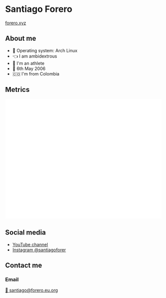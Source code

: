 # Santiago Forero

[forero.xyz](https://forero.xyz)
## About me
- :penguin: Operating system: Arch Linux
- :point_left: I am ambidextrous
- :runner: I'm an athlete
- :cake: 6th May 2006
- 🇨🇴 I'm from Colombia

## Metrics
![Metrics](https://github.com/forerosantiago/forerosantiago/blob/main/github-metrics.svg)

## Social media 
- [YouTube channel](https://youtube.com/channel/UC0l709qNeW3ZpZGdsR2Z6pw)
- [Instagram @santiagoforer](https://instagram.com/santiagoforer)


## Contact me

### Email 
[:email: santiago@forero.eu.org](mailto:santiago@forero.eu.org)
